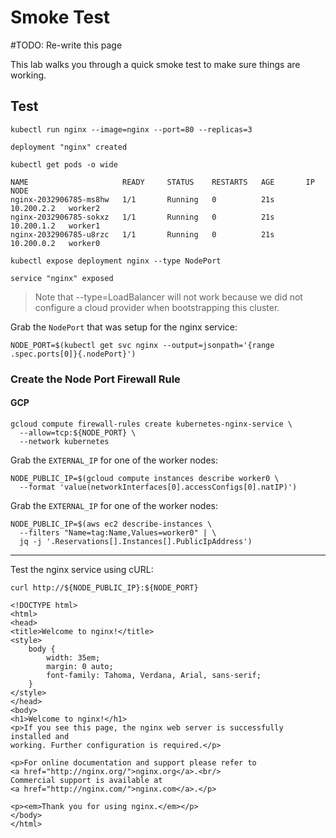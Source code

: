 # Smoke Test

#TODO: Re-write this page

This lab walks you through a quick smoke test to make sure things are working.

## Test

```
kubectl run nginx --image=nginx --port=80 --replicas=3
```

```
deployment "nginx" created
```

```
kubectl get pods -o wide
```
```
NAME                     READY     STATUS    RESTARTS   AGE       IP           NODE
nginx-2032906785-ms8hw   1/1       Running   0          21s       10.200.2.2   worker2
nginx-2032906785-sokxz   1/1       Running   0          21s       10.200.1.2   worker1
nginx-2032906785-u8rzc   1/1       Running   0          21s       10.200.0.2   worker0
```

```
kubectl expose deployment nginx --type NodePort
```

```
service "nginx" exposed
```

> Note that --type=LoadBalancer will not work because we did not configure a cloud provider when bootstrapping this cluster.

Grab the `NodePort` that was setup for the nginx service:

```
NODE_PORT=$(kubectl get svc nginx --output=jsonpath='{range .spec.ports[0]}{.nodePort}')
```

### Create the Node Port Firewall Rule

#### GCP

```
gcloud compute firewall-rules create kubernetes-nginx-service \
  --allow=tcp:${NODE_PORT} \
  --network kubernetes
```

Grab the `EXTERNAL_IP` for one of the worker nodes:

```
NODE_PUBLIC_IP=$(gcloud compute instances describe worker0 \
  --format 'value(networkInterfaces[0].accessConfigs[0].natIP)')
```

Grab the `EXTERNAL_IP` for one of the worker nodes:

```
NODE_PUBLIC_IP=$(aws ec2 describe-instances \
  --filters "Name=tag:Name,Values=worker0" | \
  jq -j '.Reservations[].Instances[].PublicIpAddress')
```

---

Test the nginx service using cURL:

```
curl http://${NODE_PUBLIC_IP}:${NODE_PORT}
```

```
<!DOCTYPE html>
<html>
<head>
<title>Welcome to nginx!</title>
<style>
    body {
        width: 35em;
        margin: 0 auto;
        font-family: Tahoma, Verdana, Arial, sans-serif;
    }
</style>
</head>
<body>
<h1>Welcome to nginx!</h1>
<p>If you see this page, the nginx web server is successfully installed and
working. Further configuration is required.</p>

<p>For online documentation and support please refer to
<a href="http://nginx.org/">nginx.org</a>.<br/>
Commercial support is available at
<a href="http://nginx.com/">nginx.com</a>.</p>

<p><em>Thank you for using nginx.</em></p>
</body>
</html>
```
